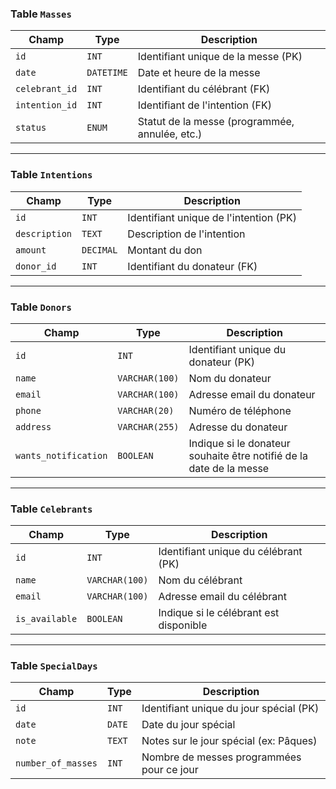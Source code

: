 ### Table `Masses`
| Champ            | Type         | Description                              |
|------------------|--------------|------------------------------------------|
| `id`             | `INT`        | Identifiant unique de la messe (PK)     |
| `date`           | `DATETIME`   | Date et heure de la messe                |
| `celebrant_id`   | `INT`        | Identifiant du célébrant (FK)           |
| `intention_id`   | `INT`        | Identifiant de l'intention (FK)         |
| `status`         | `ENUM`       | Statut de la messe (programmée, annulée, etc.) |

---

### Table `Intentions`
| Champ            | Type         | Description                              |
|------------------|--------------|------------------------------------------|
| `id`             | `INT`        | Identifiant unique de l'intention (PK)  |
| `description`    | `TEXT`       | Description de l'intention               |
| `amount`         | `DECIMAL`    | Montant du don                    |
| `donor_id`       | `INT`        | Identifiant du donateur (FK)            |

---

### Table `Donors`
| Champ            | Type         | Description                              |
|------------------|--------------|------------------------------------------|
| `id`             | `INT`        | Identifiant unique du donateur (PK)     |
| `name`           | `VARCHAR(100)`| Nom du donateur                          |
| `email`          | `VARCHAR(100)`| Adresse email du donateur                |
| `phone`          | `VARCHAR(20)` | Numéro de téléphone                      |
| `address`        | `VARCHAR(255)`| Adresse du donateur                      |
| `wants_notification`| `BOOLEAN` | Indique si le donateur souhaite être notifié de la date de la messe |

---

### Table `Celebrants`
| Champ            | Type         | Description                              |
|------------------|--------------|------------------------------------------|
| `id`             | `INT`        | Identifiant unique du célébrant (PK)    |
| `name`           | `VARCHAR(100)`| Nom du célébrant                        |
| `email`          | `VARCHAR(100)`| Adresse email du célébrant               |
| `is_available`   | `BOOLEAN`    | Indique si le célébrant est disponible  |

---

### Table `SpecialDays`
| Champ            | Type         | Description                              |
|------------------|--------------|------------------------------------------|
| `id`             | `INT`        | Identifiant unique du jour spécial (PK) |
| `date`           | `DATE`       | Date du jour spécial                     |
| `note`           | `TEXT`       | Notes sur le jour spécial (ex: Pâques)  |
| `number_of_masses` | `INT`      | Nombre de messes programmées pour ce jour|